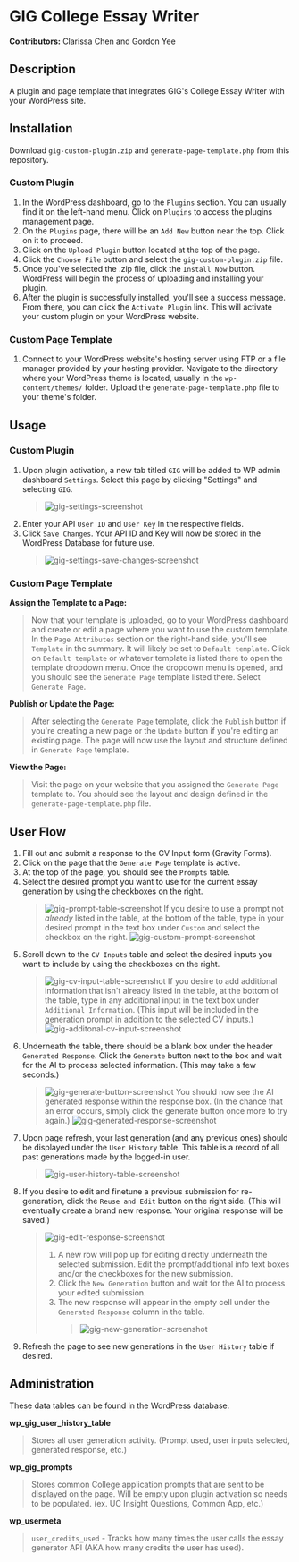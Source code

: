 # GIG College Essay Writer

**Contributors:** Clarissa Chen and Gordon Yee

## Description

A plugin and page template that integrates GIG's College Essay Writer with your WordPress site.

## Installation

Download `gig-custom-plugin.zip` and `generate-page-template.php` from this repository.

### Custom Plugin

1. In the WordPress dashboard, go to the `Plugins` section. You can usually find it on the left-hand menu. Click on `Plugins` to access the plugins management page.
2. On the `Plugins` page, there will be an `Add New` button near the top. Click on it to proceed.
3. Click on the `Upload Plugin` button located at the top of the page.
4. Click the `Choose File` button and select the `gig-custom-plugin.zip` file.
5. Once you've selected the .zip file, click the `Install Now` button. WordPress will begin the process of uploading and installing your plugin.
6. After the plugin is successfully installed, you'll see a success message. From there, you can click the `Activate Plugin` link. This will activate your custom plugin on your WordPress website.

### Custom Page Template

1. Connect to your WordPress website's hosting server using FTP or a file manager provided by your hosting provider. Navigate to the directory where your WordPress theme is located, usually in the `wp-content/themes/` folder. Upload the `generate-page-template.php` file to your theme's folder.

## Usage

### Custom Plugin

1. Upon plugin activation, a new tab titled `GIG` will be added to WP admin dashboard `Settings`. Select this page by clicking "Settings" and selecting `GIG`.
    > ![gig-settings-screenshot](screenshots/gig-settings.png)
2. Enter your API `User ID` and `User Key` in the respective fields.
3. Click `Save Changes`. Your API ID and Key will now be stored in the WordPress Database for future use.
    > ![gig-settings-save-changes-screenshot](screenshots/gig-settings-save-changes.png)

### Custom Page Template

**Assign the Template to a Page:** <br>

> Now that your template is uploaded, go to your WordPress dashboard and create or edit a page where you want to use the custom template. In the `Page Attributes` section on the right-hand side, you'll see `Template` in the summary. It will likely be set to `Default template`. Click on `Default template` or whatever template is listed there to open the template dropdown menu. Once the dropdown menu is opened, and you should see the `Generate Page` template listed there. Select `Generate Page`.

**Publish or Update the Page:** <br>

> After selecting the `Generate Page` template, click the `Publish` button if you're creating a new page or the `Update` button if you're editing an existing page. The page will now use the layout and structure defined in `Generate Page` template.

**View the Page:** <br>

> Visit the page on your website that you assigned the `Generate Page` template to. You should see the layout and design defined in the `generate-page-template.php` file.

## User Flow

1. Fill out and submit a response to the CV Input form (Gravity Forms).
2. Click on the page that the `Generate Page` template is active.
3. At the top of the page, you should see the `Prompts` table.
4. Select the desired prompt you want to use for the current essay generation by using the checkboxes on the right.
    > ![gig-prompt-table-screenshot](screenshots/gig-prompt-table.png)
    > If you desire to use a prompt not _already_ listed in the table, at the bottom of the table, type in your desired prompt in the text box under `Custom` and select the checkbox on the right.
    > ![gig-custom-prompt-screenshot](screenshots/gig-custom-prompt.png)
5. Scroll down to the `CV Inputs` table and select the desired inputs you want to include by using the checkboxes on the right.
    > ![gig-cv-input-table-screenshot](screenshots/gig-cv-input.png)
    > If you desire to add additional information that isn't already listed in the table, at the bottom of the table, type in any additional input in the text box under `Additional Information`. (This input will be included in the generation prompt in addition to the selected CV inputs.)
    > ![gig-additonal-cv-input-screenshot](screenshots/gig-cv-additional.png)
6. Underneath the table, there should be a blank box under the header `Generated Response`. Click the `Generate` button next to the box and wait for the AI to process selected information. (This may take a few seconds.)
    > ![gig-generate-button-screenshot](screenshots/gig-generate-button.png)
    > You should now see the AI generated response within the response box. (In the chance that an error occurs, simply click the generate button once more to try again.)
    > ![gig-generated-response-screenshot](screenshots/gig-generated-response.png)
7. Upon page refresh, your last generation (and any previous ones) should be displayed under the `User History` table. This table is a record of all past generations made by the logged-in user.
    > ![gig-user-history-table-screenshot](screenshots/gig-user-history-table.png)
8. If you desire to edit and finetune a previous submission for re-generation, click the `Reuse and Edit` button on the right side. (This will eventually create a brand new response. Your original response will be saved.)
    > ![gig-edit-response-screenshot](screenshots/gig-edit-response.png)
    >
    > 1. A new row will pop up for editing directly underneath the selected submission. Edit the prompt/additional info text boxes and/or the checkboxes for the new submission.
    > 2. Click the `New Generation` button and wait for the AI to process your edited submission.
    > 3. The new response will appear in the empty cell under the `Generated Response` column in the table.
    >     > ![gig-new-generation-screenshot](screenshots/gig-new-generation.png)
9. Refresh the page to see new generations in the `User History` table if desired.

## Administration

These data tables can be found in the WordPress database.

**wp_gig_user_history_table**

> Stores all user generation activity. (Prompt used, user inputs selected, generated response, etc.)

**wp_gig_prompts**

> Stores common College application prompts that are sent to be displayed on the page. Will be empty upon plugin activation so needs to be populated. (ex. UC Insight Questions, Common App, etc.)

**wp_usermeta**

> `user_credits_used` - Tracks how many times the user calls the essay generator API (AKA how many credits the user has used).
